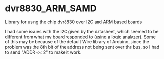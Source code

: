 # dvr8830_ARM_SAMD
Library for using the chip dvr8830 over I2C and ARM based boards

I had some issues with the I2C given by the datasheet, which seemed to be different from what my board 
responded to (using a logic analyzer).
Some of this may be because of the default Wire library of Arduino, since the problem was the 8th bit of the address not being 
sent over the bus, so I had to send "ADDR << 2" to make it work.
